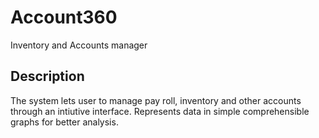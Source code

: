# Account360
Inventory and Accounts manager

## Description
The system lets user to manage pay roll, inventory and other accounts through an intiutive interface. Represents data in simple comprehensible graphs for better analysis.
